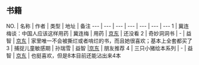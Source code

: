 书籍
---

NO. | 名称 | 作者 | 类型 | 地址 | 备注
--- | --- | --- | --- | --- | --- | --- 
1 | 冀连梅谈：中国人应该这样用药 | 冀连梅 | 用药 | [京东](http://item.jd.com/11355528.html) | 还没看
2 | 奇妙洞洞书 | - | 益智 | [京东](http://item.jd.com/11249180.html) | 家里唯一不会被撕烂或者啃烂的书，而且她很喜欢；基本上全套都买了
3 | 捕捉儿童敏感期 | 孙瑞雪 | 益智 |[京东](http://item.jd.com/11240077.html) | 朋友推荐
4 | 三只小猪绘本系列 | - | 益智 | [京东](http://item.jd.com/1465569085.html) | 也挺喜欢，但是8本目前还能沾出来4本